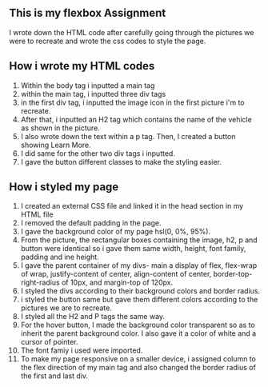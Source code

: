 ## This is my flexbox Assignment
I wrote down the HTML code after carefully going through the pictures we were to recreate and wrote the css codes to style the page.



## How i wrote my HTML codes
1. Within the body tag i inputted a main tag
2. within the main tag, i inputted three div tags
3. in the first div tag, i inputted the image icon in the first picture i'm to recreate.
4. After that, i inputted an H2 tag which contains the name of the vehicle as shown in the picture.
5. I also wrote down the text within a p tag. Then, I created a button showing Learn More.
6. I did same for the other two div tags i inputted.
7. I gave the button different classes to make the styling easier.


## How i styled my page
1. I created an external CSS file and linked it in the head section in my HTML file
2. I removed the default padding in the page.
3. I gave the background color of my page hsl(0, 0%, 95%).
4. From the picture, the rectangular boxes containing the image, h2, p and button were identical so i gave them same width, height, font family, padding and ine height.  
5. I gave the parent container of my divs- main a display of flex, flex-wrap of wrap, justify-content of center, align-content of center, border-top-right-radius of 10px, and margin-top of 120px.
6. I styled the divs according to their background colors and border radius.
7. i styled the button same but gave them different colors according to the pictures we are to recreate.
8. I styled all the H2 and P tags the same way.
9. For the hover button, I made the background color transparent so as to inherit the parent background color. I also gave it a color of white and a cursor of pointer.
10. The font famiy i used were imported.
11. To make my page responsive on a smaller device, i assigned column to the flex direction of my main tag and also changed the border radius of the first and last div.
    
    
    
    

